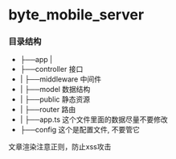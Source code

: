 # byte_mobile_server


### 目录结构
+ ├──app | 
+ ├──controller 接口 
+ | ├──middleware 中间件 
+ | ├──model 数据结构 
+ | ├──public 静态资源 
+ | ├──router 路由 
+ | ├──app.ts 这个文件里面的数据尽量不要修改
+ ├──config 这个是配置文件, 不要管它


文章渲染注意正则，防止xss攻击
